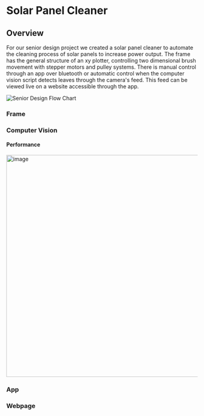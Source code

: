 # Solar Panel Cleaner

## Overview

For our senior design project we created a solar panel cleaner to automate the cleaning process of solar panels to increase power output. The frame has the general structure of an xy plotter, controlling two dimensional brush movement with stepper motors and pulley systems. There is manual control through an app over bluetooth or automatic control when the computer vision script detects leaves through the camera's feed. This feed can be viewed live on a website accessible through the app.  

![Senior Design Flow Chart](https://user-images.githubusercontent.com/56405905/224863019-dfdd2868-c18e-4871-9937-a7d7563f195a.png)

### Frame

### Computer Vision

#### Performance
<img width="584" alt="image" src="https://user-images.githubusercontent.com/56405905/224867640-75cc4b1b-b835-425c-852b-9f8817993eb1.png">


### App

### Webpage
